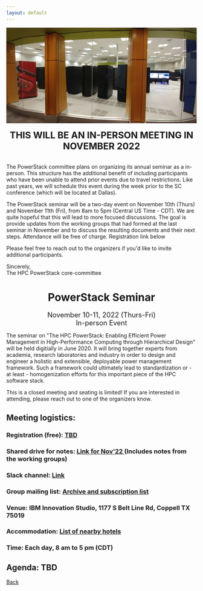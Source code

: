 ```yaml
---
layout: default
---
```


![](images/venue_ps22.jpg)

<p align="center"><font size="+2"><b>THIS WILL BE AN IN-PERSON MEETING IN NOVEMBER 2022</b></font></p><br/>
The PowerStack committee plans on organizing its annual seminar as a in-person. This structure has the additional benefit of including participants who have been unable to attend prior events due to travel restrictions. Like past years, we will schedule this event during the week prior to the SC conference (which will be located at Dallas).

The PowerStack seminar will be a two-day event on November 10th (Thurs) and November 11th (Fri), from 8am to 5pm (Central US Time - CDT). 
We are quite hopeful that this will lead to more focused discussions.  The goal is provide updates from the working groups that had formed at the last seminar in November and to discuss the resulting documents and their next steps. Attendance will be free of charge. Registration link below 

Please feel free to reach out to the organizers if you'd like to invite additional participants.

Sincerely,<br/>
The HPC PowerStack core-committee

<h1 align="center">PowerStack Seminar</h1>

<p align="center"><font size="+1">November 10-11, 2022 (Thurs-Fri)<br/>In-person Event</font></p>

The seminar on "The HPC PowerStack: Enabling Efficient Power Management in
High-Performance Computing through Hierarchical Design" will be held digitially
in June 2020. It will bring together experts from academia, research
laboratories and industry in order to design and engineer a holistic and
extensible, deployable power management framework.  Such a framework could
ultimately lead to standardization or - at least - homogenization efforts for
this important piece of the HPC software stack.

This is a closed meeting and seating is limited! If you are interested in attending, please reach out to one of the organizers know.


## Meeting logistics:

### Registration (free): <a href=""> TBD </a>

### Shared drive for notes: <a href="https://drive.google.com/drive/folders/1QwVkTRtYYStt_hCNXNydCUzzm2luWJ26?usp=sharing"> Link for Nov'22 </a> (Includes notes from the working groups)

### Slack channel: <a href="https://powerstack.slack.com/"> Link </a>

### Group mailing list: <a href="https://groups.google.com/forum/#!forum/powerstack-announce"> Archive and subscription list </a>

### Venue: IBM Innovation Studio, 1177 S Belt Line Rd, Coppell TX 75019

### Accommodation: <a href="PS_2022_hotels.pdf"> List of nearby hotels </a>

### Time: Each day, 8 am to 5 pm (CDT)


## Agenda: TBD

[Back](./)
